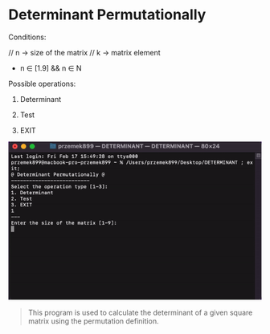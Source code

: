 # Determinant Permutationally

Conditions:

// n -> size of the matrix
// k -> matrix element

- n ∈ [1.9] && n ∈ N

Possible operations:

1. Determinant

2. Test

3. EXIT

![Numerical_methods](Determinant_Permutationally/doc/determinant.gif)
> This program is used to calculate the determinant of a given square matrix using the permutation definition.
